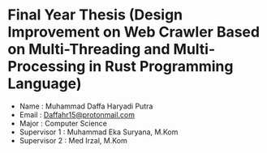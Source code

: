 # Final Year Thesis (Design Improvement on Web Crawler Based on Multi-Threading and Multi-Processing in Rust Programming Language)

- Name : Muhammad Daffa Haryadi Putra
- Email : Daffahr15@protonmail.com
- Major : Computer Science
- Supervisor 1 : Muhammad Eka Suryana, M.Kom
- Supervisor 2 : Med Irzal, M.Kom

